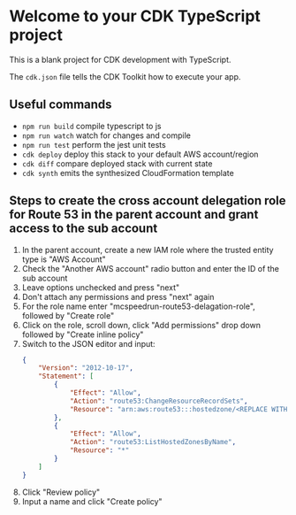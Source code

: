 # Welcome to your CDK TypeScript project

This is a blank project for CDK development with TypeScript.

The `cdk.json` file tells the CDK Toolkit how to execute your app.

## Useful commands

* `npm run build`   compile typescript to js
* `npm run watch`   watch for changes and compile
* `npm run test`    perform the jest unit tests
* `cdk deploy`      deploy this stack to your default AWS account/region
* `cdk diff`        compare deployed stack with current state
* `cdk synth`       emits the synthesized CloudFormation template


## Steps to create the cross account delegation role for Route 53 in the parent account and grant access to the sub account

1. In the parent account, create a new IAM role where the trusted entity type is "AWS Account"
2. Check the "Another AWS account" radio button and enter the ID of the sub account
3. Leave options unchecked and press "next"
4. Don't attach any permissions and press "next" again
5. For the role name enter "mcspeedrun-route53-delagation-role", followed by "Create role"
6. Click on the role, scroll down, click "Add permissions" drop down followed by "Create inline policy"
7. Switch to the JSON editor and input:
    ```json
    {
        "Version": "2012-10-17",
        "Statement": [
            {
                "Effect": "Allow",
                "Action": "route53:ChangeResourceRecordSets",
                "Resource": "arn:aws:route53:::hostedzone/<REPLACE WITH YOUR ZONE ID>"
            },
            {
                "Effect": "Allow",
                "Action": "route53:ListHostedZonesByName",
                "Resource": "*"
            }
        ]
    }
    ```
8. Click "Review policy"
9. Input a name and click "Create policy"
